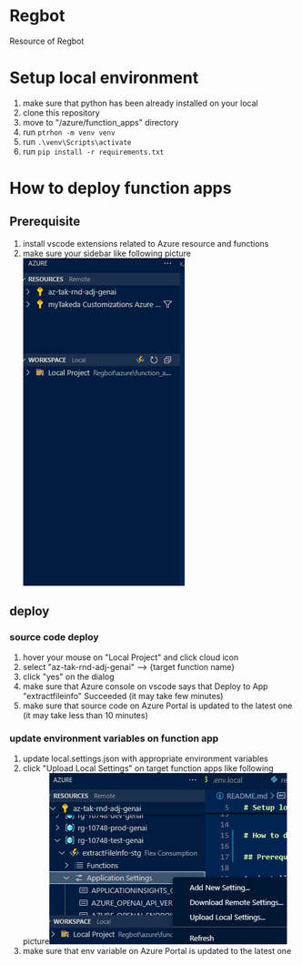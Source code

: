 # Regbot
Resource of Regbot


# Setup local environment

1. make sure that python has been already installed on your local
2. clone this repository
3. move to "/azure/function_apps" directory
4. run `ptrhon -m venv venv`
5. run `.\venv\Scripts\activate`
6. run `pip install -r requirements.txt`


# How to deploy function apps

## Prerequisite

1. install vscode extensions related to Azure resource and functions
2. make sure your sidebar like following picture![sidebar](readme_sidebar.png)

## deploy

### source code deploy

1. hover your mouse on "Local Project" and click cloud icon
2. select "az-tak-rnd-adj-genai" --> {target function name}
3. click "yes" on the dialog
4. make sure that Azure console on vscode says that Deploy to App "extractfileinfo" Succeeded (it may take few minutes)
5. make sure that source code on Azure Portal is updated to the latest one (it may take less than 10 minutes)

### update environment variables on function app

1. update local.settings.json with appropriate environment variables
2. click "Upload Local Settings" on target function apps like following picture![upload variable](readme_upload_variable.png)
3. make sure that env variable on Azure Portal is updated to the latest one